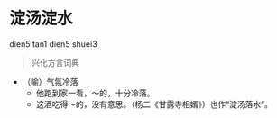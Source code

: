 # 淀汤淀水
dien5 tan1 dien5 shuei3
> 兴化方言词典
- （喻）气氛冷落
  - 他跑到家一看，～的，十分冷落。
  - 这酒吃得～的，没有意思。（杨二《甘露寺相婿》）也作“淀汤落水”。
